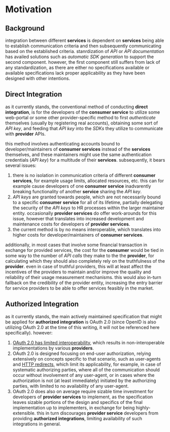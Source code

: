 # Motivation

## Background

integration between different **services** is dependent on **services** being able to establish communication criteria
and then subsequently communicating based on the established criteria. stanrdization of _API_ or _API documentation_ has availed solutions such as _automatic SDK generation_ to support the second component. however, the first component still suffers from lack of any standardization, as there are either no specifications available or available specifications lack proper applicability as they have been designed with other intentions.

## Direct Integration

as it currently stands, the conventional method of conducting **direct integration**, is for the developers of the **consumer service** to utilize some web-portal or some other provider-specific method to first _authenticate_ themselves (usually by registering real accounts), obtaining some sort of _API key_, and feeding that _API key_ into the *SDKs* they utilize to communicate with **provider** APIs.

this method involves authenticating accounts bound to developer/maintainers of **consumer services** instead of the **services** themselves, and these maintainers might use the same authentication credentials (_API key_) for a multitude of their **services**. subsequently, it bears several issues:

1. there is no isolation in communication criteria of different **consumer services**, for example usage limits, allocated resources, etc. this can for example cause developers of one **consumer service** inadvarently breaking functionality of another **service** sharing the _API key_.
1. *API keys* are granted towards people, which are not necessarily bound to a specific **consumer** **service** for all of its lifetime, partially delegating the security of the *API keys* to HR processes within the larger maintainer entity. occasionally **provider services** do offer work-arounds for this issue, however that translates into increased development and maintenance costs for developers of **provider services**.
1. the current method is by no means interoperable, which translates into higher costs for developer/maintainers of **consumer services**.

additionally, in most cases that involve some financial transaction in exchange for provided services, the cost for the **consumer** would be tied in some way to the number of _API calls_ they make to the the **provider**, for calculating which they should also completely rely on the truthfulness of the **provider**. even in case of truthful providers, this will at least affect the incentives of the providers to maintain and/or improve the quality and reliability of their usage measurement mechanisms. this would also in-turn fallback on the credibility of the provider entity, increasing the entry barrier for service providers to be able to offer services feasibly in the market.

## Authorized Integration

as it currently stands, the main actively maintained specification that might be applied for **authorized integration** is OAuth 2.0 (since OpenID is also utilizing OAuth 2.0 at the time of this writing, it will not be referenced here specifically). however:

1. [OAuth 2.0 has limited interoperability](https://tools.ietf.org/html/rfc6749#section-1.8), which results in non-interoperable implementations by various **providers**.
1. OAuth 2.0 is designed focusing on end-user authorization, relying extensively on concepts specific to that scenario, such as user-agents and [HTTP redirects](https://tools.ietf.org/html/rfc6749#section-1.7), which limit its applicability, for example, in case of systematic authorizing parties, where all of the communication should occur without involvement of any user-agent, or in cases where the authorization is not (at least immediately) initiated by the authorizing parties, with limited to no availability of any user-agent.
1. OAuth 2.0 does also on average require sizable time investment for developers of **provider services** to implement, as the specification leaves sizable portions of the design and specifics of the final implementation up to implementers, in exchange for being highly-extensible. this in turn discourages **provider service** developers from providing **authorized integrations**, limiting availability of such integrations in general.
